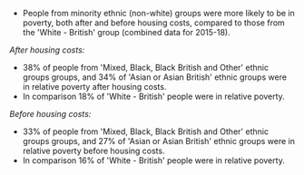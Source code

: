 -   People from minority ethnic (non-white) groups were more likely to
    be in poverty, both after and before housing costs, compared to
    those from the 'White - British' group (combined data for 2015-18).

*After housing costs:*

-   38% of people from 'Mixed, Black, Black British and Other' ethnic
    groups groups, and 34% of 'Asian or Asian British' ethnic groups
    were in relative poverty after housing costs.
-   In comparison 18% of 'White - British' people were in relative
    poverty.

*Before housing costs:*

-   33% of people from 'Mixed, Black, Black British and Other' ethnic
    groups groups, and 27% of 'Asian or Asian British' ethnic groups
    were in relative poverty before housing costs.
-   In comparison 16% of 'White - British' people were in relative
    poverty.
